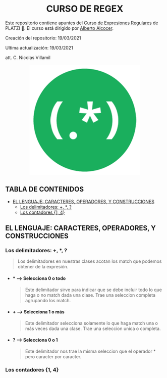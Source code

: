 <div align="center">
    <h1>CURSO DE REGEX</h1>
</div>

Este repositorio contiene apuntes del [Curso de Expresiones Regulares](https://platzi.com/clases/expresiones-regulares/) de PLATZI 💚. El curso está dirigido por [Alberto Alcocer](https://twitter.com/beco?s=20).

Creación del repositorio: 19/03/2021

Ultima actualización: 19/03/2021

att. C. Nicolas Villamil

<div align="center">
    <img src=images/regex_logo.png alt="Regex logo" width="350px" height="350px">
</div>

## TABLA DE CONTENIDOS
- [ EL LENGUAJE: CARACTERES, OPERADORES, Y CONSTRUCCIONES](#EL-LENGUAJE:-CARACTERES,-OPERADORES,-Y-CONSTRUCCIONES)
  - [Los delimitadores: +, *, ?](#Los-delimitadores:-+,-*,-?)
  - [Los contadores {1, 4}](#Los-contadores-{1,-4})



## EL LENGUAJE: CARACTERES, OPERADORES, Y CONSTRUCCIONES
### Los delimitadores: +, *, ? 
  > Los delimitadores en nuestras clases acotan los match que podemos obtener de la expresión.<br>
 - #### * --> Selecciona 0 o todo <br>
    > Este delimitador sirve para indicar que se debe incluir todo lo que haga o no match  dada una clase. Trae una seleccion completa agrupando los match.
 - #### + --> Selecciona 1 o más 
    >Este delimitador selecciona solamente lo que haga match una o más veces dada una clase. Trae una seleccion unica o completa.
 - #### ? --> Selecciona 0 o 1 
    >Este delimitador nos trae la misma seleccion que el operador * pero caracter por caracter.
### Los contadores {1, 4}
  >